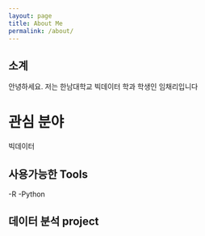 ```yaml
---
layout: page
title: About Me
permalink: /about/
---
```


## 소계

안녕하세요. 저는 한남대학교 빅데이터 학과 학생인 임채리입니다


# 관심 분야

빅데이터

## 사용가능한 Tools

 -R
 -Python

## 데이터 분석 project
